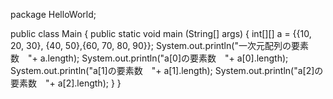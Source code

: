 package HelloWorld;

public class Main {
	public static void main (String[] args) {
		int[][] a = {{10, 20, 30}, {40, 50},{60, 70, 80, 90}};
		System.out.println("一次元配列の要素数　"+ a.length);
		System.out.println("a[0]の要素数　"+ a[0].length);
		System.out.println("a[1]の要素数　"+ a[1].length);
		System.out.println("a[2]の要素数　"+ a[2].length);
	}
}

